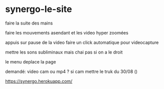 # synergo-le-site


faire la suite des mains

faire les mouvements asendant et les video hyper zoomées





appuis sur pause de la video faire un click automatique pour videocapture

mettre les sons subliminaux mais chai pas si on a le droit 

le menu deplace la page



demandé: video cam ou mp4 ? si cam mettre le truk du 30/08 ()


https://synergo.herokuapp.com/ 


